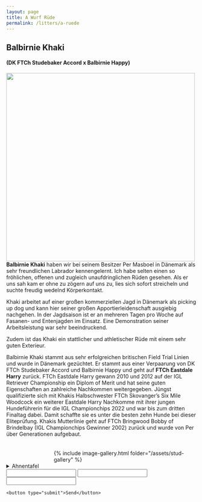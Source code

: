```yaml
---
layout: page
title: A Wurf Rüde
permalink: /litters/a-ruede
---
```


## Balbirnie Khaki
#### (DK FTCh Studebaker Accord x Balbirnie Happy)

<img src="https://www.balbirnie.dk/images/images_hunde/Khaki_20151220_01.JPG" width="500" style="float:left; margin-right:3%">
 
**Balbirnie Khaki** haben wir bei seinem Besitzer Per Masboel in Dänemark als sehr freundlichen Labrador kennengelernt. Ich habe selten einen so fröhlichen, offenen und zugleich unaufdringlichen Rüden gesehen. Als er uns sah kam er ohne zu zögern auf uns zu, lies sich sofort streicheln und suchte freudig wedelnd Körperkontakt. 

Khaki arbeitet auf einer großen kommerziellen Jagd in Dänemark als picking up dog und kann hier seiner großen Apportierleidenschaft ausgiebig nachgehen. In der Jagdsaison ist er an mehreren Tagen pro Woche auf Fasanen- und Entenjagden im Einsatz. Eine Demonstration seiner Arbeitsleistung war sehr beeindruckend. 

Zudem ist das Khaki ein stattlicher und athletischer Rüde mit einem sehr guten Exterieur.

Balbirnie Khaki stammt aus sehr erfolgreichen britischen Field Trial Linien und wurde in Dänemark gezüchtet. 
Er stammt aus einer Verpaarung von DK FTCh Studebaker Accord und Balbirnie Happy und geht auf **FTCh Eastdale Harry** zurück. FTCh Eastdale Harry gewann 2010 und 2012 auf der IGL Retriever Championship ein Diplom of Merit und hat seine guten Eigenschaften an zahlreiche Nachkommen weitergegeben. 
Jüngst qualifizierte sich mit Khakis Halbschwester FTCh Skovanger’s Six Mile Woodcock ein weiterer Eastdale Harry Nachkomme mit ihrer jungen Hundeführerin für die IGL Championchips 2022 und war bis zum dritten Finaltag dabei. Damit schaffte sie es unter die besten zehn Hunde bei dieser Eliteprüfung. 
Khakis Mutterlinie geht auf FTCh Bringwood Bobby of Brindelbay (IGL Championchips Gewinner 2002) zurück und wurde von Per über Generationen aufgebaut.
 
<div style="float: right; margin-top: 20px;width:75%">
    <div>{% include image-gallery.html folder="/assets/stud-gallery" %}</div>   
</div>

<details style="clear:right"><summary>Ahnentafel</summary>
<p> 
 <table ><tbody><tr><td width="22%"><font size="2">Balbirnie Khaki</font></td><td width="78%"><table width="100%"><tbody><tr><td width="29%"><font size="2"> DK FTCh Studebaker Accord</font><img src="https://rosefield.dk/____impro/1/onewebmedia/1-_AX_9952.jpg?etag=%2229eb4-5932ccb4%22&sourceContentType=image%2Fjpeg&ignoreAspectRatio&resize=337%2B457&extract=0%2B0%2B337%2B456&quality=85" title="Studebaker Accord"></td><td width="71%"><table width="100%"><tbody><tr><td width="50%"><font size="2"> FTCh Eastdale Harry (COM IGL 2010, 2012)</font><img src="https://i.imgur.com/ybBQy7u.jpg?1"></td><td width="50%"><table width="100%"><tbody><tr><td width="100%"><font size="2"> FTCh Greenbriar Viper of Drakeshead (3rd IGL 2006)</font></td></tr><tr><td width="100%"><font size="2"> FTW Daughting Dulcie of Eastdale</font></td></tr></tbody></table></td></tr><tr><td width="50%"><font size="2"> FTCh Decies Dodge by Studebaker </font></td><td width="50%"><table width="100%"><tbody><tr><td width="100%"><font size="2"> FTCh Endacott Shelf </font></td></tr><tr><td width="100%"><font size="2"> Wendearose Lira of Decies </font></td></tr></tbody></table></td></tr></tbody></table></td></tr><tr><td width="29%"><font size="2"> Balbirnie Happy </font><img src="https://www.balbirnie.dk/images/images_hunde/happy_stor.jpg"></td><td width="71%"><table width="100%"><tbody><tr><td width="50%"><font size="2"> Greenbriar Macallan </font><img src="https://www.balbirnie.dk/images/images_hunde/Macallan_20120303.JPG"></td><td width="50%"><table width="100%"><tbody><tr><td width="100%"><font size="2"> FTCh Blackfoot Scout of Minstead </font></td></tr><tr><td width="100%"><font size="2"> Greenbriar Hebe </font></td></tr></tbody></table></td></tr><tr><td width="50%"><font size="2"> Brindlebay Pigeon of Balbirnie </font><img src="https://www.balbirnie.dk/images/images_hunde/pigeon2.jpg"></td><td width="50%"><table width="100%"><tbody><tr><td width="100%"><font size="2"> FTCH Bringwood Bobby of Brindlebay (IGL Winner 2002)</font></td></tr><tr><td width="100%"><font size="2"> Sulleyshill Penny of Brindlebay </font></td></tr></tbody></table></td></tr></tbody></table></td></tr></tbody></table></td></tr></tbody></table>
</p>
</details>
<form action="https://getform.io/f/7fd5d510-bc6f-41d8-9b50-06c05c43ddae" method="POST">
    <input type="text" name="name">
    <input type="email" name="email">
    <input type="textarea" name="message">
    <!-- add hidden Honeypot input to prevent spams -->
    <input type="hidden" name="_gotcha" style="display:none !important">
   
    <button type="submit">Send</button>
</form>

